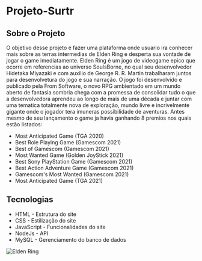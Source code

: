
# Projeto-Surtr

## Sobre o Projeto

O objetivo desse projeto é fazer uma plataforma onde usuario ira conhecer mais sobre as terras intermedias de Elden Ring e desperta sua vontade de jogar o game imediatamente. Elden Ring é um jogo de videogame epico que ocorre em referencias ao universo SoulsBorne, no qual seu desenvolvedor Hidetaka Miyazaki e com auxilio de George R. R. Martin trabalharam juntos para desenvolvetura do jogo e sua narração. O jogo foi desenvolvido e publicado pela From Software, o novo RPG ambientado em um mundo aberto de fantasia sombria chega com a promessa de consolidar tudo o que a desenvolvedora aprendeu ao longo de mais de uma década e juntar com uma tematica totalmente nova de exploração, mundo livre e incrivelmente gigante onde o jogador tera imuneras possibilidade de aventuras. Antes mesmo de seu lançamento o game ja havia ganhando 8 premios nos quais estão listados:

- Most Anticipated Game (TGA 2020)
- Best Role Playing Game (Gamescom 2021)
- Best of Gamescom (Gamescom 2021)
- Most Wanted Game (Golden JoyStick 2021)
- Best Sony PlayStation Game (Gamescom 2021)
- Best Action Adventure Game (Gamescom 2021)
- Gamescom's Most Wanted (Gamescom 2021)
- Most Anticipated Game (TGA 2021)


## Tecnologias
- HTML - Estrutura do site
- CSS - Estilização do site
- JavaScript - Funcionalidades do site
- NodeJs - API 
- MySQL -  Gerenciamento do banco de dados



![Elden Ring](http://www.omultiverso.com.br/wp-content/uploads/2021/03/Elden-Ring_capa.jpg)
